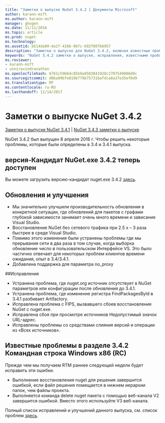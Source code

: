 ```yaml
---
title: "Заметки о выпуске NuGet 3.4.2 | Документы Microsoft"
author: karann-msft
ms.author: karann-msft
manager: ghogen
ms.date: 11/11/2016
ms.topic: article
ms.prod: nuget
ms.technology: 
ms.assetid: b514da09-da1f-416b-9bfc-692f08fb6957
description: "Заметки о выпуске для NuGet 3.4.2, включая известные проблемы, исправленные ошибки, добавленные функции и DCR."
keywords: "NuGet 3.4.2 заметки о выпуске, исправления, известными проблемами, добавлены функции, DCR"
ms.reviewer:
- karann-msft
- unniravindranathan
ms.openlocfilehash: 6761c59b6dc85b9a8503041928c2707549006d9c
ms.sourcegitcommit: d0ba99bfe019b779b75731bafdca8a37e35ef0d9
ms.translationtype: MT
ms.contentlocale: ru-RU
ms.lasthandoff: 12/14/2017
---
```

# <a name="nuget-342-release-notes"></a>Заметки о выпуске NuGet 3.4.2

[Заметки о выпуске NuGet 3.4.1](../release-notes/nuget-3.4.1.md) | [NuGet 3.4.3 заметки о выпуске](../release-notes/nuget-3.4.3.md)

NuGet 3.4.2 был выпущен 8 апреля 2016 г. Чтобы решить некоторые проблемы, которые были определены в 3.4 и 3.4.1 выпуска.

## <a name="nugetexe-342-rc-is-now-available"></a>версия-Кандидат NuGet.exe 3.4.2 теперь доступен

Вы можете загрузить версию-кандидат nuget.exe 3.4.2 [здесь](https://dist.nuget.org/index.html).

## <a name="updates-and-improvements"></a>Обновления и улучшения

* Мы значительно улучшили производительность обновления в конкретной ситуации, где обновлений для пакетов с графами глубокой зависимости занимает очень много времени и зависание Visual Studio.
* Восстановление NuGet без сетевого трафика при 2.5 x – 3 раза быстрее в среде Visual Studio.
* Помимо этого изменения были устранены проблемы где мы прерывания сети в два раза в том случае, когда выборка обновление число в пользовательском Интерфейсе VS. Это было частично отвечает для некоторых проблем клиентов времени ожидания, опыт в 3.4/3.4.1.
* Добавлена поддержка для параметра no_proxy

##<a name="fixes"></a>Исправления

* Устранена проблема, где nuget.org источник отсутствует в NuGet параметров или конфигурации после обновления до 3.4.1.
* Устранена проблема, где изменение регистра FindPackagesById в 3.4.1 разбивает Artifactory.
* Исправлена проблема с FIPS, вызвавшего сбоев восстановления NuGet с nuget.exe.
* Исправлена сбоя при просмотре источников Недопустимый значок URL-адрес.
* Исправлены проблемы со средствами слияния версий и операции из «Всех источников».

## <a name="known-issues-in-342-windows-x86-commandline-rc"></a>Известные проблемы в разделе 3.4.2 Командная строка Windows x86 (RC)

Прежде чем мы получаем RTM раннее следующей недели будет исправить эти ошибки.

*  Выполнение восстановления nuget для решения завершится ошибкой, если файл решения помещается в нижнем иерархии папок, чем файлы проекта.
*  Выполняется команда delete nuget пакета с помощью веб-канала V2 завершится ошибкой. Вместо этого используйте V3 веб-канала.


Полный список исправлений и улучшений данного выпуска, см. список проблем [здесь](https://github.com/NuGet/Home/issues?utf8=%E2%9C%93&q=is%3Aissue+milestone%3A3.4.2++is%3Aclosed+).